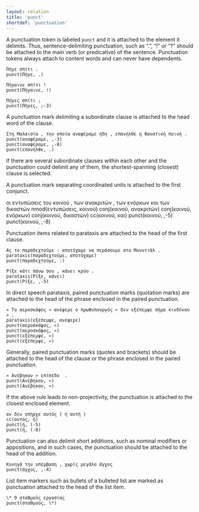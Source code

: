 ```yaml
---
layout: relation
title: 'punct'
shortdef: 'punctuation'
---
```


A punctuation token is labeled `punct` and it is attached to the element it delimits. Thus, sentence-delimiting punctuation, such as “.”, “!” or “?” should be attached to the main verb (or predicative) of the sentence. Punctuation tokens always attach to content words and can never have dependents.

~~~ sdparse
Πήγε σπίτι .
punct(Πήγε, .)
~~~

~~~ sdparse
Πήγαινε σπίτι !
punct(Πήγαινε, !)
~~~

~~~ sdparse
Πήγες σπίτι ;
punct(Πήγες, ;-3)
~~~

A punctuation mark delimiting a subordinate clause is attached to the head word of the clause.

~~~ sdparse
Στη Μαλαισία , την οποία αναφέραμε ήδη , επανήλθε η θανατική ποινή .
punct(αναφέραμε, ,-3)
punct(αναφέραμε, ,-8)
punct(επανήλθε, .)
~~~

If there are several subordinate clauses within each other and the punctuation could delimit any of them, the shortest-spanning (closest) clause is selected.

A punctuation mark separating coordinated units is attached to the first conjunct.

<div id="punct1" class="sd-parse">
οι εντυπώσεις του κοινού , των ανακριτών , των ενόρκων και των δικαστών 
nmod(εντυπώσεις, κοινού)
conj(κοινού, ανακριτών)
conj(κοινού, ενόρκων)
conj(κοινού, δικαστών)
cc(κοινού, και)
punct(κοινού, ,-5)
punct(κοινού, ,-8)
</div>

Punctuation items related to parataxis are attached to the head of the first clause.

~~~ sdparse
Ας το παραδεχτούμε : αποτύχαμε να περάσουμε στο Μουντιάλ .
parataxis(παραδεχτούμε, αποτύχαμε)
punct(παραδεχτούμε, :)
~~~

~~~ sdparse
Ρίξε κάτι πάνω σου , κάνει κρύο .
parataxis(Ρίξε, κάνει)
punct(Ρίξε, ,-5)
~~~

In direct speech parataxis, paired punctuation marks (quotation marks) are attached to the head of the phrase enclosed in the paired punctuation.

~~~ sdparse
« Το αεροσκάφος » ανέφερε ο πρωθυπουργός « δεν εξέπεμψε σήμα κινδύνου » .
parataxis(εξέπεμψε, ανέφερε)
punct(αεροσκάφος, «)
punct(αεροσκάφος, »)
punct(εξέπεμψε, «)
punct(εξέπεμψε, »)
~~~

Generally, paired punctuation marks (quotes and brackets) should be attached to the head of the clause or the phrase enclosed in the paired punctuation.

~~~ sdparse
« Ανέβηκαν » επίπεδο  .
punct(Ανέβηκαν, «)
punct(Ανέβηκαν, »)
~~~

If the above rule leads to non-projectivity, the punctuation is attached to the closest enclosed element.

~~~ sdparse
αν δεν υπήρχε αυτός ( ή αυτή )
cc(αυτός, ή)
punct(ή, (-5)
punct(ή, (-8)
~~~

Punctuation can also delimit short additions, such as nominal modifiers or appositions, and in such cases, the punctuation should be attached to the head of the addition.

~~~ sdparse
Κυνηγά την υπέρβαση , χωρίς μεγάλο άγχος
punct(άγχος, ,-4)
~~~

List item markers such as bullets of a bulleted list are marked as punctuation attached to the head of the list item.

~~~ sdparse
\* 9 σταθμούς εργασίας
punct(σταθμούς, \*)
~~~


<!--
What does the following regarding ellipsis mean?
Tokens with the relation [u-dep/punct]() always attach to content words (except in cases of ellipsis) and can never have dependents.
-->



